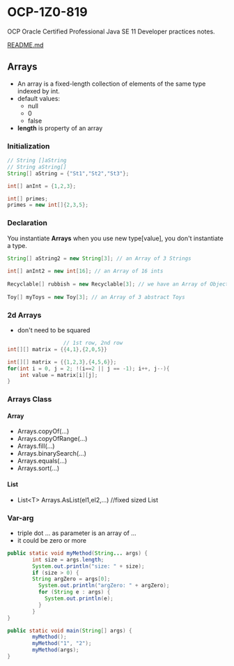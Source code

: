 # OCP-1Z0-819
OCP Oracle Certified Professional Java SE 11 Developer practices notes.

[README.md](../../README.md#arrays)

## Arrays
- An array is a fixed-length collection of elements of the same type indexed by int.
- default values:
  * null
  * 0
  * false 
- **length** is property of an array  

### Initialization
````java
// String []aString 
// String aString[]
String[] aString = {"St1","St2","St3"};

int[] anInt = {1,2,3};

int[] primes;
primes = new int[]{2,3,5};
````

### Declaration
You instantiate **Arrays** when you use new type[value], you don't instantiate a type.
````java
String[] aString2 = new String[3]; // an Array of 3 Strings
        
int[] anInt2 = new int[16]; // an Array of 16 ints
        
Recyclable[] rubbish = new Recyclable[3]; // we have an Array of Objects that implement the Recyclable interface
        
Toy[] myToys = new Toy[3]; // an Array of 3 abstract Toys
````

### 2d Arrays
- don't need to be squared

````java
                  // 1st row, 2nd row
int[][] matrix = {{4,1},{2,0,5}}

````
````java
int[][] matrix = {{1,2,3},{4,5,6}};
for(int i = 0, j = 2; !(i==2 || j == -1); i++, j--){
    int value = matrix[i][j];
}
````



### Arrays Class
#### Array
- Arrays.copyOf(...)
- Arrays.copyOfRange(...)
- Arrays.fill(...)
- Arrays.binarySearch(...)
- Arrays.equals(...)
- Arrays.sort(...)
#### List
- List\<T\> Arrays.AsList(el1,el2,...) //fixed sized List

### Var-arg
- triple dot ... as parameter is an array of ...
- it could be zero or more

````java
public static void myMethod(String... args) {
        int size = args.length;
        System.out.println("size: " + size);
        if (size > 0) {
        String argZero = args[0];
          System.out.println("argZero: " + argZero);
          for (String e : args) {
            System.out.println(e);
          }
        }
}

public static void main(String[] args) {
        myMethod();
        myMethod("1", "2");
        myMethod(args);
}

````


